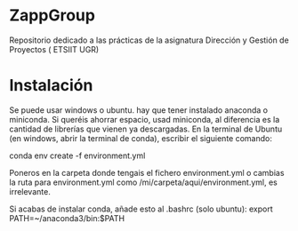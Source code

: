 # ZappGroup
Repositorio dedicado a las prácticas de la asignatura Dirección y Gestión de Proyectos ( ETSIIT UGR)

# Instalación
Se puede usar windows o ubuntu. hay que tener instalado anaconda o miniconda. Si queréis ahorrar espacio, usad miniconda, al diferencia es
la cantidad de librerías que vienen ya descargadas. En la terminal de Ubuntu (en windows, abrir la terminal de conda), escribir el siguiente comando:

conda env create -f environment.yml

Poneros en la carpeta donde tengais el fichero environment.yml o cambias la ruta para environment.yml como /mi/carpeta/aqui/environment.yml, es irrelevante.

Si acabas de instalar conda, añade esto al .bashrc (solo ubuntu):
export PATH=~/anaconda3/bin:$PATH
